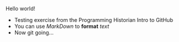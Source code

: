 Hello world!
* Testing exercise from the Programming Historian Intro to GitHub
* You can use *MarkDown* to **format** _text_
* Now git going...
